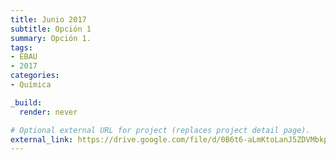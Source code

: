 ```yaml
---
title: Junio 2017
subtitle: Opción 1
summary: Opción 1.
tags:
- EBAU
- 2017
categories:
- Química

_build:
  render: never

# Optional external URL for project (replaces project detail page).
external_link: https://drive.google.com/file/d/0B6t6-aLmKtoLanJ5ZDVMbkp3VTA/view
---
```

